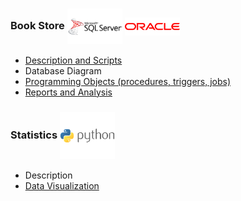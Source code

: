 ### Book Store   <img align="center" src="logo/sqlserver.png" width="88px" > <img align="center" src="logo/oracle.png" width="88px" > 
* [Description and Scripts](book_store/description.md)
* Database Diagram
* [Programming Objects (procedures, triggers, jobs)](programming.pdf)
* [Reports and Analysis](book_store/reports.pdf)


### Statistics   <img align="center" src="logo/python.png" width="88px" >
* Description
* [Data Visualization](Project_3.ipynb)
